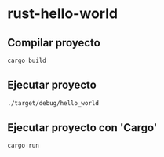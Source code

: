 # rust-hello-world

## Compilar proyecto

```bash
cargo build
```

## Ejecutar proyecto

```bash
./target/debug/hello_world
```

## Ejecutar proyecto con 'Cargo'

```bash
cargo run
``` 

